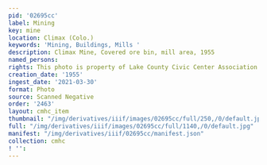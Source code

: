 ```yaml
---
pid: '02695cc'
label: Mining
key: mine
location: Climax (Colo.)
keywords: 'Mining, Buildings, Mills '
description: Climax Mine, Covered ore bin, mill area, 1955
named_persons: 
rights: This photo is property of Lake County Civic Center Association.
creation_date: '1955'
ingest_date: '2021-03-30'
format: Photo
source: Scanned Negative
order: '2463'
layout: cmhc_item
thumbnail: "/img/derivatives/iiif/images/02695cc/full/250,/0/default.jpg"
full: "/img/derivatives/iiif/images/02695cc/full/1140,/0/default.jpg"
manifest: "/img/derivatives/iiif/02695cc/manifest.json"
collection: cmhc
! '': 
---
```

